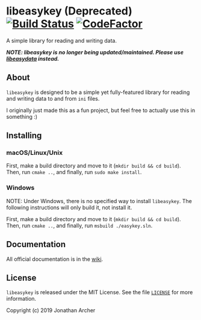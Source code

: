 # libeasykey (Deprecated) [![Build Status](https://travis-ci.org/arraystock/libeasykey.svg?branch=master)](https://travis-ci.org/arraystock/libeasykey) [![CodeFactor](https://www.codefactor.io/repository/github/arraystock/libeasykey/badge)](https://www.codefactor.io/repository/github/arraystock/libeasykey)
A simple library for reading and writing data.

***NOTE: libeasykey is no longer being updated/maintained. Please use [libeasydata](https://github.com/arraystock/libeasydata) instead.***

## About
`libeasykey` is designed to be a simple yet fully-featured library for reading and writing data to and from `ini` files.

I originally just made this as a fun project, but feel free to actually use this in something :)

## Installing
### macOS/Linux/Unix
First, make a build directory and move to it (`mkdir build && cd build`). Then, run `cmake ..`, and finally, run `sudo make install`.
### Windows
NOTE: Under Windows, there is no specified way to install `libeasykey`. The following instructions will only build it, not install it.

First, make a build directory and move to it (`mkdir build && cd build`). Then, run `cmake ..`, and finally, run `msbuild ./easykey.sln`.

## Documentation
All official documentation is in the [wiki](https://github.com/arraystock/libeasykey/wiki).

## License
`libeasykey` is released under the MIT License. See the file [`LICENSE`](LICENSE) for more information.

Copyright (c) 2019 Jonathan Archer
